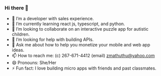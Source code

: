 ### Hi there 👋

- 🔭 I’m a developer with sales experience.
- 🌱 I’m currently learning react js, typescript, and python.
- 👯 I’m looking to collaborate on an interactive puzzle app for autistic children.
- 🤔 I’m looking for help with building APIs.
- 💬 Ask me about how to help you monetize your mobile and web app ideas.
- 📫 How to reach me: (c) 267-671-4412 (email) zmathuthu@yahoo.com
- 😄 Pronouns: She/Her
- ⚡ Fun fact: I love building micro apps with friends and past classmates.
